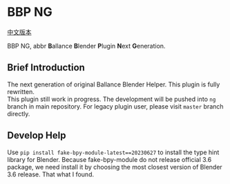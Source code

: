 # BBP NG

[中文版本](README_ZH.md)

BBP NG, abbr **B**allance **B**lender **P**lugin **N**ext **G**eneration.

## Brief Introduction

The next generation of original Ballance Blender Helper. This plugin is fully rewritten.  
This plugin still work in progress. The development will be pushed into `ng` branch in main repository. For legacy plugin user, please visit `master` branch directly.

## Develop Help

Use `pip install fake-bpy-module-latest==20230627` to install the type hint library for Blender. Because fake-bpy-module do not release official 3.6 package, we need install it by choosing the most closest version of Blender 3.6 release. That what I found.
